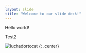 ```yaml
---
layout: slide
title: "Welcome to our slide deck!"
---
```


Hello world! 

Test2

![luchadortocat](https://octodex.github.com/images/luchadortocat.png)
{: .center}
